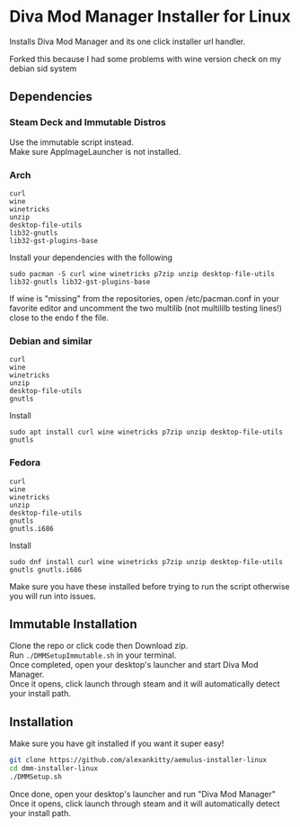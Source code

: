 # Diva Mod Manager Installer for Linux
Installs Diva Mod Manager and its one click installer url handler.

Forked this because I had some problems with wine version check on my debian sid system

## Dependencies

### Steam Deck and Immutable Distros
Use the immutable script instead.  
Make sure AppImageLauncher is not installed.

### Arch
```
curl
wine
winetricks
unzip
desktop-file-utils
lib32-gnutls
lib32-gst-plugins-base
```
Install your dependencies with the following
```
sudo pacman -S curl wine winetricks p7zip unzip desktop-file-utils lib32-gnutls lib32-gst-plugins-base
```
If wine is "missing" from the repositories, open /etc/pacman.conf in your favorite editor and uncomment the two multilib (not multililb testing lines!) close to the endo f the file.  

### Debian and similar
```
curl
wine
winetricks
unzip
desktop-file-utils
gnutls
```

Install
```
sudo apt install curl wine winetricks p7zip unzip desktop-file-utils gnutls
```

### Fedora
```
curl
wine
winetricks
unzip
desktop-file-utils
gnutls
gnutls.i686
```
Install
```
sudo dnf install curl wine winetricks p7zip unzip desktop-file-utils gnutls gnutls.i686
```

Make sure you have these installed before trying to run the script otherwise you will run into issues.

## Immutable Installation
Clone the repo or click code then Download zip.  
Run `./DMMSetupImmutable.sh` in your terminal.  
Once completed, open your desktop's launcher and start Diva Mod Manager.  
Once it opens, click launch through steam and it will automatically detect your install path.

## Installation
Make sure you have git installed if you want it super easy!  
```bash
git clone https://github.com/alexankitty/aemulus-installer-linux
cd dmm-installer-linux
./DMMSetup.sh
```
Once done, open your desktop's launcher and run "Diva Mod Manager"  
Once it opens, click launch through steam and it will automatically detect your install path.
